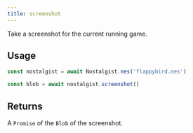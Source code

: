```yaml
---
title: screenshot
---
```


Take a screenshot for the current running game.

## Usage
```js
const nostalgist = await Nostalgist.nes('flappybird.nes')

const blob = await nostalgist.screenshot()
```

## Returns
A `Promise` of the `Blob` of the screenshot.
